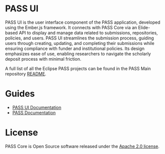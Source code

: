# PASS UI

PASS UI is the user interface component of the PASS application, developed using the Ember.js framework. It connects 
with PASS Core via an Elide-based API to display and manage data related to submissions, repositories, policies, and 
users. PASS UI streamlines the submission process, guiding users through creating, updating, and completing their 
submissions while ensuring compliance with funder and institutional policies. Its design emphasizes ease of use, 
enabling researchers to navigate the scholarly deposit process with minimal friction.

A full list of all the Eclipse PASS projects can be found in the PASS Main repository [README](https://github.com/eclipse-pass/main).

# Guides

* [PASS UI Documentation](https://docs.eclipse-pass.org/developer-documentation/pass-ui)
* [PASS Documentation](https://docs.eclipse-pass.org/)

# License

PASS Core is Open Source software released under the [Apache 2.0 license](LICENSE).
